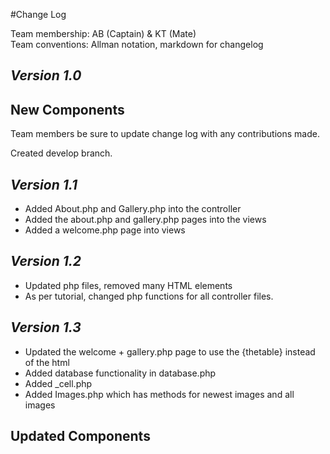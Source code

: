 

#Change Log

Team membership:  AB (Captain) & KT (Mate)  
Team conventions: Allman notation, markdown for changelog  


## *Version 1.0*

## New Components

Team members be sure to update change log with any contributions made.

Created develop branch.

## *Version 1.1*

- Added About.php and Gallery.php into the controller 
- Added the about.php and gallery.php pages into the views
- Added a welcome.php page into views

## *Version 1.2*
- Updated php files, removed many HTML elements
- As per tutorial, changed php functions for all controller files.

## *Version 1.3*
- Updated the welcome + gallery.php page to use the {thetable} instead of the html
- Added database functionality in database.php
- Added _cell.php
- Added Images.php which has methods for newest images and all images
    
## Updated Components 


